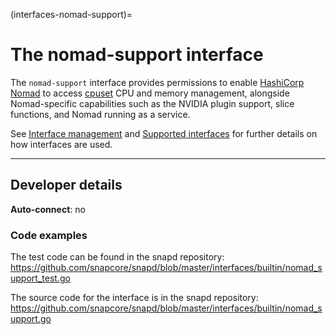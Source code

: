 (interfaces-nomad-support)=
# The nomad-support interface

The `nomad-support` interface provides permissions to enable [HashiCorp Nomad](https://www.nomadproject.io/) to access [cpuset](https://man7.org/linux/man-pages/man7/cpuset.7.html) CPU and memory management, alongside Nomad-specific capabilities such as the NVIDIA plugin support, slice functions, and Nomad running as a service.

See [Interface management](/) and [Supported interfaces](/interfaces/index) for further details on how interfaces are used.

---

<h2 id='heading--dev-details'>Developer details </h2>

**Auto-connect**: no

### Code examples

The test code can be found in the snapd repository:</br>https://github.com/snapcore/snapd/blob/master/interfaces/builtin/nomad_support_test.go

The source code for the interface is in the snapd repository:</br>https://github.com/snapcore/snapd/blob/master/interfaces/builtin/nomad_support.go

